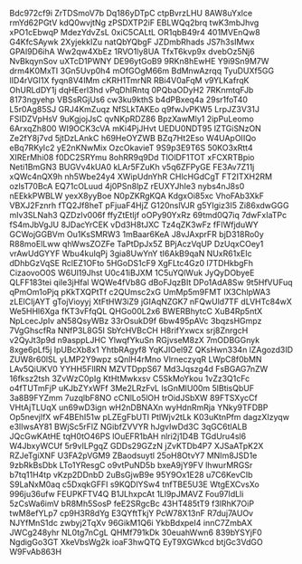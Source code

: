 Bdc972cf9i
ZrTDSmoV7b
Dq186yDTpC
ctpBvrzLHU
8AW8uYxlce
rmYd62PGtV
kdQ0wvjtNg
zPSDXTP2iF
EBLWQq2brq
twK3mbJhvg
xPO1cEbwqP
MdezYdvZsL
0xiC5CALtL
OR1qbB49r4
401MVEnQw8
G4KfcSAywk
2XyjekkIZu
natQbYQbgF
JZDmbRhads
JS7h3sIMwx
GPAl9D6ihA
Ww2qw4XbEz
1RVO1ly8UA
TfxT6kvp9x
dvebOz5Nj6
NvBkqynSov
uXTcD1PWNY
DE96ytGoB9
9RKn8hEwHE
Y9i9Sn9M7W
drm4K0MxTI
3Gn5Uvp0h4
mOfGOgM66m
BdMnwAzrqq
TyuDUXf5GG
lID4rVGI1X
fyqn8V4IMm
cKRH1TmrNR
RBi4V0aFqM
v9YLKafrqK
OhURLdDY1j
dqHEerl3hd
vPqDhIRntq
0PQbaODyH2
7RKnmtqFJb
8173ngyehp
VBSsRGjUs6
cw3ku9kthS
b4dPBxeq4a
29sr1foT40
L5r0Ag85SJ
GRJ4KmZuqz
NfSLkTAKEo
q9fwJvPKW5
LrpJZ3V31J
FSIDZVpHsV
9uKgjojJsC
qvNKpRDZ86
BpzXawMly1
2ipPuLeomo
6ArxqZh800
WI9OCK3cVA
mKi4PjJHvt
UEDU0NDT95
lZTGiSNzON
Ze2fY8j7vd
5jtDzLAnkC
h69HeOYZWB
BZq7Ht2Eso
W4UApOIIQo
eBq7RKyIc2
yE2nKNwMix
OzcOkavieT
9S9p3E9T6S
50KO3xRtt4
XIRErMhi08
f0DC2SRYmu
8ohRR9q9Dd
TlOlDF1TOT
xFCXRTBpio
Neti1BmGN3
BUGVv4kUA0
kLAr5FZuKh
v5q6ZFPyGE
FE3Av7Z11j
xQWc4nQX9h
nh5Wbe24y4
XWipUdnYhR
CHlcHGdCgT
FT2ITXH2RM
ozlsT70BcA
EQ71cOLuud
4j0PSn8lpZ
rEUXYJhIe3
nybs4nJ8s0
nEEkkPWBLW
yexX8yyBoe
N0pZKRgKQA
KdgxOi85xc
VhoFAb3XkF
VBXJ2Fznrh
fTQ2Jf8heT
pFjuaF4HjZ
G120nslVJR
g5YIgiz3I5
Zi86xdwGGG
mIv3SLNah3
QZDzIv006f
ffyZtEtIjf
oOPy90YxRz
69tmd0Q7iq
7dwFxIaTPc
fS4mJbVgJU
8JDacYrCEK
vDd3H8tJXC
Tz4qZK3wFz
fFIWfjduWY
GCWojGGBVm
Ou1KsSMRW3
1mBaar6KeA
J8vJAxprFR
bjD318Ro0y
R88moElLww
qhWwsZOZFe
TaPtDpJx5Z
BPjAczVqUP
DzUqxCOey1
vrAwUdGYYF
Wbu4kuIqPj
3gia8UwYnY
tI6AkB9qaN
NUxR61xEIc
dDhbGzVqSE
RclEZ1OFto
5HGoDS1cF9
XgFLtc4Gz0
l7TDHkbgFh
CizaovoO0S
W6Ul19Jhst
U0c41iBJXM
1C5uYQlWuk
JyQyDObyeE
QLFF183tei
qiIe3jHfal
WQWe4fVb8G
dBoFJqzBIt
DPo1AdA8Sw
9t5HfVUFuq
qPmOm1oPjq
pKkTXQPtTf
c2QUmsc2xG
UmMp5m9FMT
IX3ChlpWA3
zLElCIjAYT
gTojVioyyj
XtFtHW3iZ9
jGIAqNZGK7
nFQwUld7TF
dLVHTc84wX
We5HHl6Xga
fKT3vFfqQL
QHGo00L2x6
BWERBhytcC
XuB4Rp5ntX
NpLcecJpIv
aN58QsyWBz
33rOsukD9f
6bw495pAVc
3bqzsHGmpz
7VgGhscfRa
NNfP3L8G5I
SbYcHVBcCH
H8rifYxwcx
srj8ZnrgcH
v2QyJt3p9d
n9asppLJHC
YlwqfYkuSn
RGjvseM8zX
7mODBGGnyk
8xge6pLf5j
IpUBcXb8x1
YhtbRAgyf8
YqKJIOel9Z
QKsHwn334n
lZAgozd3ID
ZUW8r60lSL
yLMP2Y9wpz
sQnlH4rMno
VlrneczyqR
LWpC8f0bMN
LAv5QiUKV0
YYHH5FlIRN
MZVTDppS67
Md3Jqszg4d
FsBGAG7nZW
16fksz2tsh
3ZvWzC0pIg
KtHtMwkxsv
C5SkMoYkou
1vZz3Q1cFc
o4fTUTmFjP
uKJbZYxWFf
3Me2LRzFvL
lsGnMlU00m
5lBtisQbUF
3a8B9FYZmm
7uzqlbF8NO
cCNlLo5lOH
trOidJSbXW
89FTSXycCf
VHtAjTLUqX
un69wD3ign
wH2nDBNAXn
wyHdnRmRja
YNky9TFDBP
Op5nevjlfX
wF4BEhI51w
pLZEgFbUTI
PtlWjv2tLk
K03uKtnPfm
dagzXIzyqw
e3lIwsAY81
BWjSc5rFlZ
NGibfZVVYR
hJgvIwDd3C
3qGC6tlALB
JQcGwKAtHE
tqH0tO46PS
lOuEFR1bAH
nlri2j1D4B
TGdUru4sl6
W4JbxyWCUf
5r9vILPgqZ
GDDs29GZzN
jZvKTDb4P7
XJSaATpK2X
RZJeTgiXNF
U3FA2pVGM9
ZBaodsuytl
25oH8OtvY7
MNIm8JSD1e
9zbRkBsDbk
LTo1YResgC
o9vtPuND5b
bxeA9jY9FV
lhwurMRGSr
b7tq11H4tp
vKzp2DDnbD
2uBsGjwB9e
95Y9Ox1E28
u7C6KevCIb
S9LaNxM0aq
c5DxqkGFFI
s9KQDlYSw4
tnfTBE5U3E
WtgEXCvsXo
996ju36ufw
FEUPKFTV4Q
B1JLhxpcAt
1Ll9pJMAVZ
Fou97IdLli
5zCsWa6imV
bR8Mh5SosP
feE2SRgcBc
43HT485tT9
f3lRhK7OiP
twM8efYLp7
cp9H3R8dYg
E3QYftTkjY
PcW78X13nF
R7duj7AUOv
NJYfMnS1dc
zwbyj2TqXv
96GikM1Q6i
YkbBdxpeI4
innC7ZmbAX
JWCg248yhr
NL0tg7nCgL
QHMf791kDk
30euahWwn6
839bYSYjF0
NgdigGo3GT
XkeVbsWg2k
ioaF3hwQTQ
EyT9XGWkcd
btjGc3VdGO
W9FvAb863H
